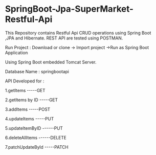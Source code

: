 # SpringBoot-Jpa-SuperMarket-Restful-Api
This Repository contains Restful Api CRUD operations using Spring Boot ,JPA and Hibernate. REST API are tested using POSTMAN.

Run Project : Download or clone -> Import project ->Run as Spring Boot Application

Using Spring Boot embedded Tomcat Server.

Database Name : springbootapi

API Developed for  :

1.getItems             -----GET

2.getItems by ID        -----GET

3.addItems              -----POST

4.updateItems            -----PUT

5.updateItemByID        ------PUT

6.deleteAllItems        ------DELETE

7.patchUpdateById       -----PATCH



